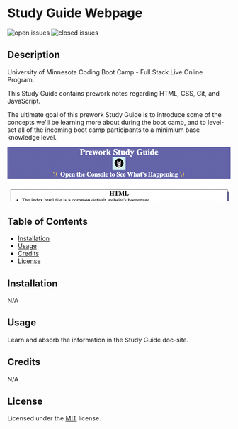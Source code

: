 # Study Guide Webpage

![open issues](https://img.shields.io/github/issues-raw/box-o-water/prework-study-guide)
![closed issues](https://img.shields.io/github/issues-closed-raw/box-o-water/prework-study-guide)

## Description

University of Minnesota Coding Boot Camp - Full Stack Live Online Program.

This Study Guide contains prework notes regarding HTML, CSS, Git, and JavaScript.

The ultimate goal of this prework Study Guide is to introduce some of the concepts we'll be learning more about during the boot camp, and to level-set all of the incoming boot camp participants to a minimium base knowledge level.

![study guide preview](/assets/images/preview.png)

## Table of Contents

- [Installation](#installation)
- [Usage](#usage)
- [Credits](#credits)
- [License](#license)

## Installation

N/A

## Usage

Learn and absorb the information in the Study Guide doc-site.

## Credits

N/A

## License

Licensed under the [MIT](/LICENSE) license.
